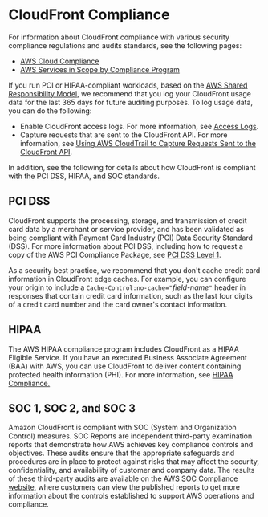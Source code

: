 # CloudFront Compliance<a name="compliance"></a>

For information about CloudFront compliance with various security compliance regulations and audits standards, see the following pages:
+ [AWS Cloud Compliance](https://aws.amazon.com/compliance/)
+ [AWS Services in Scope by Compliance Program](https://aws.amazon.com/compliance/services-in-scope/)

If you run PCI or HIPAA\-compliant workloads, based on the [AWS Shared Responsibility Model](https://aws.amazon.com/compliance/shared-responsibility-model/), we recommend that you log your CloudFront usage data for the last 365 days for future auditing purposes\. To log usage data, you can do the following:
+ Enable CloudFront access logs\. For more information, see [Access Logs](AccessLogs.md)\.
+ Capture requests that are sent to the CloudFront API\. For more information, see [Using AWS CloudTrail to Capture Requests Sent to the CloudFront API](logging_using_cloudtrail.md)\.

In addition, see the following for details about how CloudFront is compliant with the PCI DSS, HIPAA, and SOC standards\.

## PCI DSS<a name="compliance-pci"></a>

CloudFront supports the processing, storage, and transmission of credit card data by a merchant or service provider, and has been validated as being compliant with Payment Card Industry \(PCI\) Data Security Standard \(DSS\)\. For more information about PCI DSS, including how to request a copy of the AWS PCI Compliance Package, see [PCI DSS Level 1](https://aws.amazon.com/compliance/pci-dss-level-1-faqs/)\. 

As a security best practice, we recommend that you don't cache credit card information in CloudFront edge caches\. For example, you can configure your origin to include a `Cache-Control:no-cache="`*field\-name*`"` header in responses that contain credit card information, such as the last four digits of a credit card number and the card owner's contact information\.

## HIPAA<a name="compliance-hipaa"></a>

The AWS HIPAA compliance program includes CloudFront as a HIPAA Eligible Service\. If you have an executed Business Associate Agreement \(BAA\) with AWS, you can use CloudFront to deliver content containing protected health information \(PHI\)\. For more information, see [HIPAA Compliance\.](https://aws.amazon.com/compliance/hipaa-compliance/) 

## SOC 1, SOC 2, and SOC 3<a name="compliance-soc"></a>

Amazon CloudFront is compliant with SOC \(System and Organization Control\) measures\. SOC Reports are independent third\-party examination reports that demonstrate how AWS achieves key compliance controls and objectives\. These audits ensure that the appropriate safeguards and procedures are in place to protect against risks that may affect the security, confidentiality, and availability of customer and company data\. The results of these third\-party audits are available on the [AWS SOC Compliance website](https://aws.amazon.com/compliance/soc-faqs/), where customers can view the published reports to get more information about the controls established to support AWS operations and compliance\.